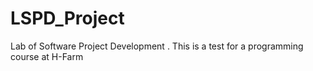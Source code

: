 # LSPD_Project
Lab of Software Project Development
.
This is a test for a programming course at H-Farm